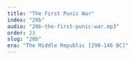 ```yaml
---
title: "The First Punic War"
index: "20b"
audio: "20b-the-first-punic-war.mp3"
order: 23
slug: "20b"
era: "The Middle Republic [290-146 BC]"
---
```



